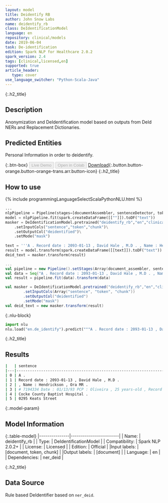 ```yaml
---
layout: model
title: Deidentify RB
author: John Snow Labs
name: deidentify_rb
class: DeIdentificationModel
language: en
repository: clinical/models
date: 2019-06-04
task: De-identification
edition: Spark NLP for Healthcare 2.0.2
spark_version: 2.4
tags: [clinical,licensed,en]
supported: true
article_header:
   type: cover
use_language_switcher: "Python-Scala-Java"
---
```


{:.h2_title}
## Description
Anonymization and DeIdentification model based on outputs from DeId NERs and Replacement Dictionaries.


## Predicted Entities 
Personal Information in order to deidentify.

{:.btn-box}
<button class="button button-orange" disabled>Live Demo</button>
<button class="button button-orange" disabled>Open in Colab</button>
[Download](https://s3.amazonaws.com/auxdata.johnsnowlabs.com/clinical/models/deidentify_rb_en_2.0.2_2.4_1559672122511.zip){:.button.button-orange.button-orange-trans.arr.button-icon}
{:.h2_title}
## How to use 
<div class="tabs-box" markdown="1">

{% include programmingLanguageSelectScalaPythonNLU.html %}

```python
...
nlpPipeline = Pipeline(stages=[documentAssembler, sentenceDetector, tokenizer, word_embeddings, clinical_ner, ner_converter])
model = nlpPipeline.fit(spark.createDataFrame([[""]]).toDF("text"))
masker = DeIdentificationModel.pretrained("deidentify_rb","en","clinical/models")\
	.setInputCols("sentence","token","chunk")\
	.setOutputCol("deidentified")\
    .setMode("mask")
    
text = '''A . Record date : 2093-01-13 , David Hale , M.D . , Name : Hendrickson , Ora MR . # 7194334 Date : 01/13/93 PCP : Oliveira , 25 years-old , Record date : 2079-11-09 . Cocke County Baptist Hospital . 0295 Keats Street'''
result = model.transform(spark.createDataFrame([[text]]).toDF("text"))    
deid_text = masker.transform(result)
```

```scala
...
val pipeline = new Pipeline().setStages(Array(document_assembler, sentence_detector, tokenizer, word_embeddings, ner, ner_converter))
val data = Seq("A . Record date : 2093-01-13 , David Hale , M.D . , Name : Hendrickson , Ora MR . # 7194334 Date : 01/13/93 PCP : Oliveira , 25 years-old , Record date : 2079-11-09 . Cocke County Baptist Hospital . 0295 Keats Street").toDF("text")
val result = pipeline.fit(data).transform(data)

val masker = DeIdentificationModel.pretrained("deidentify_rb","en","clinical/models")
        .setInputCols(Array("sentence", "token", "chunk"))
        .setOutputCol("deidentified")
        .setMode("mask")
val deid_text = new masker.transform(result)

```


{:.nlu-block}
```python
import nlu
nlu.load("en.de_identify").predict("""A . Record date : 2093-01-13 , David Hale , M.D . , Name : Hendrickson , Ora MR . # 7194334 Date : 01/13/93 PCP : Oliveira , 25 years-old , Record date : 2079-11-09 . Cocke County Baptist Hospital . 0295 Keats Street""")
```

</div>

{:.h2_title}
## Results
```bash
|   | sentence                                                                              | deidentified                                                                |
|---|---------------------------------------------------------------------------------------|-----------------------------------------------------------------------------|
| 0 | A .                                                                                   | A .                                                                         |
| 1 | Record date : 2093-01-13 , David Hale , M.D .                                         | Record date : <DATE> , David Hale , M.D .                                   |
| 2 | , Name : Hendrickson , Ora MR .                                                       | , Name : Hendrickson , Ora MR .                                             |
| 3 | # 7194334 Date : 01/13/93 PCP : Oliveira , 25 years-old , Record date : 2079-11-09 .  | # <ID> Date : <DATE> PCP : Oliveira , 25 years-old , Record date : <DATE> . |
| 4 | Cocke County Baptist Hospital .                                                       | Cocke County Baptist Hospital .                                             |
| 5 | 0295 Keats Street                                                                     | <ID> Keats Street                                                           |
```

{:.model-param}
## Model Information

{:.table-model}
|---------------|------------------------|
| Name:          | deidentify_rb          |
| Type:   | DeIdentificationModel  |
| Compatibility: | Spark NLP 2.0.2+                  |
| License:       | Licensed               |
| Edition:       | Official             |
|Input labels:        | [document, token, chunk] |
|Output labels:       | [document]               |
| Language:      | en                     |
| Dependencies: | ner_deid               |

{:.h2_title}
## Data Source
Rule based DeIdentifier based on `ner_deid`.
